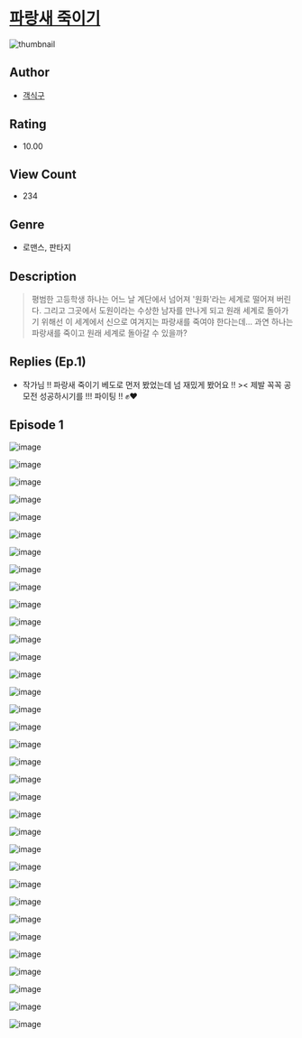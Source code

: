 # [파랑새 죽이기](https://comic.naver.com/challenge/list?titleId=810812)
![thumbnail](https://image-comic.pstatic.net/user_contents_data/challenge_comic/2023/05/24/363527/upload_7017231875360188003_480x623.jpeg)

## Author
- [객식구](https://comic.naver.com/artistTitle?id=363527)

## Rating
- 10.00

## View Count
- 234

## Genre
- 로맨스, 판타지

## Description
> 평범한 고등학생 하나는 어느 날 계단에서 넘어져 '원화'라는 세계로 떨어져 버린다. 그리고 그곳에서 도원이라는 수상한 남자를 만나게 되고 원래 세계로 돌아가기 위해선 이 세계에서 신으로 여겨지는 파랑새를 죽여야 한다는데... 과연 하나는 파랑새를 죽이고 원래 세계로 돌아갈 수 있을까?

## Replies (Ep.1)
- 작가님 !! 파랑새 죽이기 베도로 먼저 봤었는데 넘 재밌게 봤어요 !! >< 제발 꼭꼭 공모전 성공하시기를 !!! 파이팅 !! ✊❤

## Episode 1
![image](https://image-comic.pstatic.net/user_contents_data/challenge_comic/2023/05/24/363527/upload_3487021285767209267.jpeg)

![image](https://image-comic.pstatic.net/user_contents_data/challenge_comic/2023/05/24/363527/upload_7148959970504357432.jpeg)

![image](https://image-comic.pstatic.net/user_contents_data/challenge_comic/2023/05/24/363527/upload_4048846442246518835.jpeg)

![image](https://image-comic.pstatic.net/user_contents_data/challenge_comic/2023/05/24/363527/upload_7233969991134163255.jpeg)

![image](https://image-comic.pstatic.net/user_contents_data/challenge_comic/2023/05/24/363527/upload_7004849382318617656.jpeg)

![image](https://image-comic.pstatic.net/user_contents_data/challenge_comic/2023/05/24/363527/upload_3906372821493965879.jpeg)

![image](https://image-comic.pstatic.net/user_contents_data/challenge_comic/2023/05/24/363527/upload_7003998351748511033.jpeg)

![image](https://image-comic.pstatic.net/user_contents_data/challenge_comic/2023/05/24/363527/upload_3762585072360043827.jpeg)

![image](https://image-comic.pstatic.net/user_contents_data/challenge_comic/2023/05/24/363527/upload_3690198724432388664.jpeg)

![image](https://image-comic.pstatic.net/user_contents_data/challenge_comic/2023/05/24/363527/upload_7003435212813579315.jpeg)

![image](https://image-comic.pstatic.net/user_contents_data/challenge_comic/2023/05/24/363527/upload_3761407705880081209.jpeg)

![image](https://image-comic.pstatic.net/user_contents_data/challenge_comic/2023/05/24/363527/upload_3761407503963140145.jpeg)

![image](https://image-comic.pstatic.net/user_contents_data/challenge_comic/2023/05/24/363527/upload_3703760114435515189.jpeg)

![image](https://image-comic.pstatic.net/user_contents_data/challenge_comic/2023/05/24/363527/upload_7005410133299050289.jpeg)

![image](https://image-comic.pstatic.net/user_contents_data/challenge_comic/2023/05/24/363527/upload_3631646453123134515.jpeg)

![image](https://image-comic.pstatic.net/user_contents_data/challenge_comic/2023/05/24/363527/upload_3775205495312757348.jpeg)

![image](https://image-comic.pstatic.net/user_contents_data/challenge_comic/2023/05/24/363527/upload_3846749603763544625.jpeg)

![image](https://image-comic.pstatic.net/user_contents_data/challenge_comic/2023/05/24/363527/upload_3472384586072482659.jpeg)

![image](https://image-comic.pstatic.net/user_contents_data/challenge_comic/2023/05/24/363527/upload_7076107429523042915.jpeg)

![image](https://image-comic.pstatic.net/user_contents_data/challenge_comic/2023/05/24/363527/upload_7221580492164903728.jpeg)

![image](https://image-comic.pstatic.net/user_contents_data/challenge_comic/2023/05/24/363527/upload_3689400478873182515.jpeg)

![image](https://image-comic.pstatic.net/user_contents_data/challenge_comic/2023/05/24/363527/upload_7162472971899200822.jpeg)

![image](https://image-comic.pstatic.net/user_contents_data/challenge_comic/2023/05/24/363527/upload_3977860661544891961.jpeg)

![image](https://image-comic.pstatic.net/user_contents_data/challenge_comic/2023/05/24/363527/upload_3834927462240172087.jpeg)

![image](https://image-comic.pstatic.net/user_contents_data/challenge_comic/2023/05/24/363527/upload_3774407030042157877.jpeg)

![image](https://image-comic.pstatic.net/user_contents_data/challenge_comic/2023/05/24/363527/upload_4122871965318275430.jpeg)

![image](https://image-comic.pstatic.net/user_contents_data/challenge_comic/2023/05/24/363527/upload_3906984145661015344.jpeg)

![image](https://image-comic.pstatic.net/user_contents_data/challenge_comic/2023/05/24/363527/upload_3473509198395160933.jpeg)

![image](https://image-comic.pstatic.net/user_contents_data/challenge_comic/2023/05/24/363527/upload_7378361178905786726.jpeg)

![image](https://image-comic.pstatic.net/user_contents_data/challenge_comic/2023/05/24/363527/upload_7003767248128402228.jpeg)

![image](https://image-comic.pstatic.net/user_contents_data/challenge_comic/2023/05/24/363527/upload_4050250299501732453.jpeg)

![image](https://image-comic.pstatic.net/user_contents_data/challenge_comic/2023/05/24/363527/upload_7292561879973770547.jpeg)

![image](https://image-comic.pstatic.net/user_contents_data/challenge_comic/2023/05/24/363527/upload_3760563298948953912.jpeg)

![image](https://image-comic.pstatic.net/user_contents_data/challenge_comic/2023/05/24/363527/upload_7161679304842425400.jpeg)
